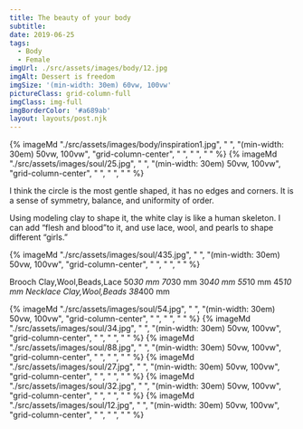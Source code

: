 ```yaml
---
title: The beauty of your body
subtitle:
date: 2019-06-25
tags:
  - Body
  - Female
imgUrl: ./src/assets/images/body/12.jpg
imgAlt: Dessert is freedom
imgSize: '(min-width: 30em) 60vw, 100vw'
pictureClass: grid-column-full
imgClass: img-full
imgBorderColor: '#a689ab'
layout: layouts/post.njk
---
```


{% imageMd "./src/assets/images/body/inspiration1.jpg", " ", "(min-width: 30em) 50vw, 100vw", "grid-column-center", " ", " ", " " %}
{% imageMd "./src/assets/images/soul/25.jpg", " ", "(min-width: 30em) 50vw, 100vw", "grid-column-center", " ", " ", " " %}

I think the circle is the most gentle shaped, it has no edges and corners. It is a sense of symmetry, balance, and uniformity of order.

Using modeling clay to shape it, the white clay is like a human skeleton. I can add “flesh and blood”to it, and use lace, wool, and pearls to shape different “girls.”

{% imageMd "./src/assets/images/soul/435.jpg", " ", "(min-width: 30em) 50vw, 100vw", "grid-column-center", " ", " ", " " %}

Brooch
Clay,Wool,Beads,Lace
50*30 mm
70*30 mm
30*40 mm
55*10 mm
45*10 mm
Necklace
Clay,Wool,Beads
38*400 mm


{% imageMd "./src/assets/images/soul/54.jpg", " ", "(min-width: 30em) 50vw, 100vw", "grid-column-center", " ", " ", " " %}
{% imageMd "./src/assets/images/soul/34.jpg", " ", "(min-width: 30em) 50vw, 100vw", "grid-column-center", " ", " ", " " %}
{% imageMd "./src/assets/images/soul/88.jpg", " ", "(min-width: 30em) 50vw, 100vw", "grid-column-center", " ", " ", " " %}
{% imageMd "./src/assets/images/soul/27.jpg", " ", "(min-width: 30em) 50vw, 100vw", "grid-column-center", " ", " ", " " %}
{% imageMd "./src/assets/images/soul/32.jpg", " ", "(min-width: 30em) 50vw, 100vw", "grid-column-center", " ", " ", " " %}
{% imageMd "./src/assets/images/soul/12.jpg", " ", "(min-width: 30em) 50vw, 100vw", "grid-column-center", " ", " ", " " %}
